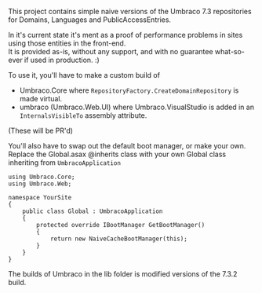 This project contains simple naive versions of the Umbraco 7.3 repositories for Domains, Languages and PublicAccessEntries.  

In it's current state it's ment as a proof of performance problems in sites using those entities in the front-end.  
It is provided as-is, without any support, and with no guarantee what-so-ever if used in production. :)

To use it, you'll have to make a custom build of 

-   Umbraco.Core where `RepositoryFactory.CreateDomainRepository` is made virtual.
-   umbraco (Umbraco.Web.UI) where Umbraco.VisualStudio is added in an `InternalsVisibleTo` assembly attribute.

(These will be PR'd)

You'll also have to swap out the default boot manager, or make your own.
Replace the Global.asax @inherits class with your own Global class inheriting from `UmbracoApplication`

    using Umbraco.Core;
    using Umbraco.Web;

    namespace YourSite
    {
        public class Global : UmbracoApplication
        {
            protected override IBootManager GetBootManager()
            {
                return new NaiveCacheBootManager(this);
            }
        }
    }

The builds of Umbraco in the lib folder is modified versions of the 7.3.2 build.